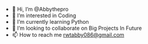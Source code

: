 - 👋 Hi, I’m @Abbythepro
- 👀 I’m interested in Coding
- 🌱 I’m currently learning Python
- 💞️ I’m looking to collaborate on Big Projects In Future
- 📫 How to reach me rwtabby086@gmail.com

<!---
Abbythepro/Abbythepro is a ✨ special ✨ repository because its `README.md` (this file) appears on your GitHub profile.
You can click the Preview link to take a look at your changes.
--->
